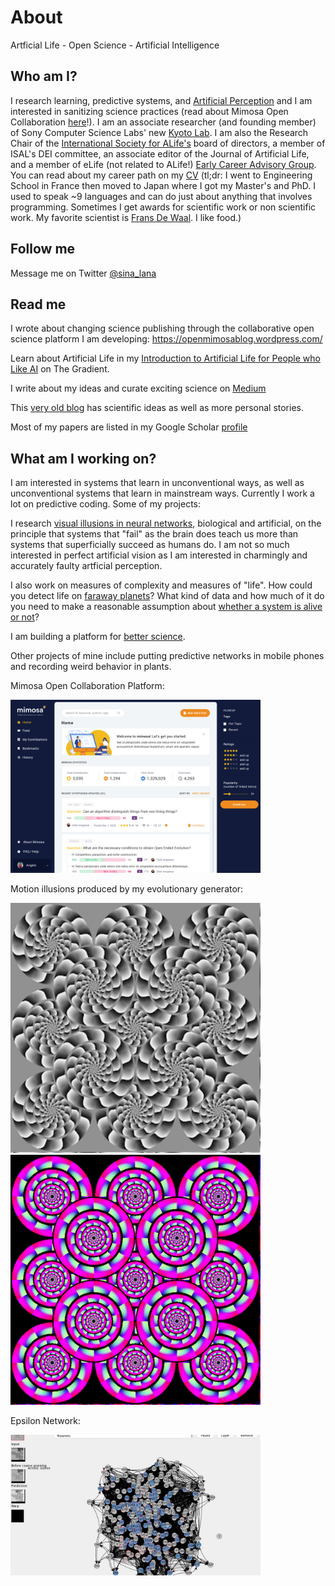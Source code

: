 # About

Artficial Life - Open Science - Artificial Intelligence

## Who am I?

I research learning, predictive systems, and [Artificial Perception](https://sites.google.com/view/artificialperception/home) and I am interested in sanitizing science practices (read about Mimosa Open Collaboration [here](https://openmimosablog.wordpress.com/)!).
I am an associate researcher (and founding member) of Sony Computer Science Labs' new [Kyoto Lab](https://www.sonycsl.co.jp/kyoto/). I am also the Research Chair of the [International Society for ALife's](http://www.alife.org/about-isal) board of directors, a member of ISAL's DEI committee, an associate editor of the Journal of Artificial Life, and a member of eLife (not related to ALife!) [Early Career Advisory Group](https://elifesciences.org/inside-elife/be26bd40/early-career-advisory-group-election-results-2021).
You can read about my career path on my [CV](lana_cv.pdf) (tl;dr: I went to Engineering School in France then moved to Japan where I got my Master's and PhD. I used to speak ~9 languages and can do just about anything that involves programming. Sometimes I get awards for scientific work or non scientific work. My favorite scientist is [Frans De Waal](https://en.wikipedia.org/wiki/Frans_de_Waal). I like food.)

## Follow me

Message me on Twitter [@sina_lana](https://twitter.com/sina_lana)

## Read me 

I wrote about changing science publishing through the collaborative open science platform I am developing: https://openmimosablog.wordpress.com/

Learn about Artificial Life in my [Introduction to Artificial Life for People who Like AI](https://thegradient.pub/an-introduction-to-artificial-life-for-people-who-like-ai/) on The Gradient.

I write about my ideas and curate exciting science on [Medium](https://medium.com/@sina_lana)

This [very old blog](https://itakoyak.wordpress.com/) has scientific ideas as well as more personal stories.

Most of my papers are listed in my Google Scholar [profile](https://scholar.google.co.jp/citations?hl=en&pli=1&user=UVvjeaoAAAAJ)

## What am I working on?

I am interested in systems that learn in unconventional ways, as well as unconventional systems that learn in mainstream ways. Currently I work a lot on predictive coding. Some of my projects:

I research [visual illusions in neural networks](https://github.com/LanaSina/evolutionary_illusion_generator), biological and artificial, on the principle that systems that "fail" as the brain does teach us more than systems that superficially succeed as humans do. I am not so much interested in perfect artificial vision as I am interested in charmingly and accurately faulty artficial perception.

I also work on measures of complexity and measures of "life". How could you detect life on [faraway planets](https://agu.confex.com/agu/abscicon19/prelim.cgi/Paper/480711)? What kind of data and how much of it do you need to make a reasonable assumption about [whether a system is alive or not](https://github.com/LanaSina/FLR_contest)?

I am building a platform for [better science](https://openmimosablog.wordpress.com/).

Other projects of mine include putting predictive networks in mobile phones and recording weird behavior in plants.

Mimosa Open Collaboration Platform:

<img src="homepage.png" width="400">


Motion illusions produced by my evolutionary generator:

<img src="small_bw_1.png" width="400"> <img src="color_big.png" width="400">

Epsilon Network:

<img src="ui.jpg" width="400">




